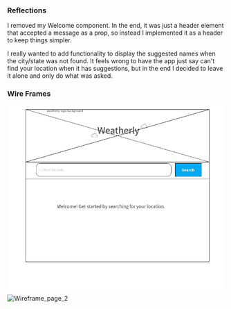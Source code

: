 ### Reflections
I removed my Welcome component. In the end, it was just a header element that accepted a message as a prop, so instead I implemented it as a header to keep things simpler. 

I really wanted to add functionality to display the suggested names when the city/state was not found. It feels wrong to have the app just say can't find your location when it has suggestions, but in the end I decided to leave it alone and only do what was asked.

### Wire Frames
![Wireframe_page_1](./Wireframe/Page_1.png?raw=true)
![Wireframe_page_2](./Wireframe/Page_2.png?raw=true)


